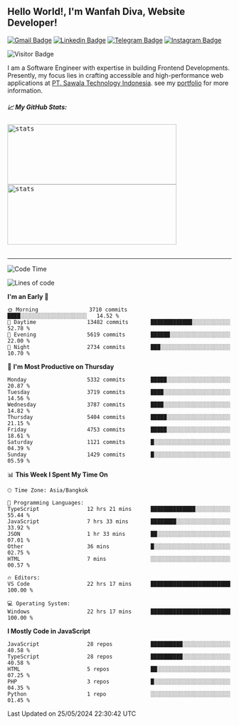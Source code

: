 ## Hello World!, I'm Wanfah Diva, Website Developer!

[![Gmail Badge](https://img.shields.io/badge/-Gmail-white?style=plastic&logo=Gmail&link=mailto:aditputrafirmansyah@gmail.com)](mailto:wanfahdivaa@gmail.com)
[![Linkedin Badge](https://img.shields.io/badge/-LinkedIn-blue?style=plastic&logo=Linkedin&link=https://www.linkedin.com/in/aditputrafirmansyah/)](https://www.linkedin.com/in/wanfahdiva/)
[![Telegram Badge](https://img.shields.io/badge/-Telegram-blue?style=plastic&logo=telegram&link=https://t.me/Adithya_13)](https://t.me/wanfahdiva)
[![Instagram Badge](https://img.shields.io/badge/-Instagram-white?style=plastic&logo=instagram&link=https://www.instagram.com/adithya_firmansyahputra/)](https://www.instagram.com/wnfhdva/)

![Visitor Badge](https://visitor-badge.laobi.icu/badge?page_id=wanfahdiva.wanfahdiva)

<p>
I am a Software Engineer with expertise in building Frontend Developments.
Presently, my focus lies in crafting accessible and high-performance web applications at  <a href="https://sawala/tech" target="_blank">PT. Sawala Technology Indonesia</a>. see my <a href="https://wanfahdiva.me" target="_blank">portfolio</a> for more information.
</p>

<h5 align="left">
  
📈 **My GitHub Stats:**

</h5>

<div align="left">
<kbd>
    <img height="135em" width="380em" alt="stats" src="https://github-readme-streak-stats.herokuapp.com?user=wanfahdiva&theme=tokyonight_duo&hide_border=true&dates=27DDC9" />
</kbd>
<kbd>
    <img height="135em" width="380em" alt="stats" src="https://github-readme-activity-graph.vercel.app/graph?username=wanfahdiva&theme=react&hide_title=true"></kbd>
</div>

<br />

---

<!--START_SECTION:waka-->
![Code Time](http://img.shields.io/badge/Code%20Time-593%20hrs%2012%20mins-blue)

![Lines of code](https://img.shields.io/badge/From%20Hello%20World%20I%27ve%20Written-18.3%20million%20lines%20of%20code-blue)

**I'm an Early 🐤** 

```text
🌞 Morning                3710 commits        ████░░░░░░░░░░░░░░░░░░░░░   14.52 % 
🌆 Daytime                13482 commits       █████████████░░░░░░░░░░░░   52.78 % 
🌃 Evening                5619 commits        ██████░░░░░░░░░░░░░░░░░░░   22.00 % 
🌙 Night                  2734 commits        ███░░░░░░░░░░░░░░░░░░░░░░   10.70 % 
```
📅 **I'm Most Productive on Thursday** 

```text
Monday                   5332 commits        █████░░░░░░░░░░░░░░░░░░░░   20.87 % 
Tuesday                  3719 commits        ████░░░░░░░░░░░░░░░░░░░░░   14.56 % 
Wednesday                3787 commits        ████░░░░░░░░░░░░░░░░░░░░░   14.82 % 
Thursday                 5404 commits        █████░░░░░░░░░░░░░░░░░░░░   21.15 % 
Friday                   4753 commits        █████░░░░░░░░░░░░░░░░░░░░   18.61 % 
Saturday                 1121 commits        █░░░░░░░░░░░░░░░░░░░░░░░░   04.39 % 
Sunday                   1429 commits        █░░░░░░░░░░░░░░░░░░░░░░░░   05.59 % 
```


📊 **This Week I Spent My Time On** 

```text
🕑︎ Time Zone: Asia/Bangkok

💬 Programming Languages: 
TypeScript               12 hrs 21 mins      ██████████████░░░░░░░░░░░   55.44 % 
JavaScript               7 hrs 33 mins       ████████░░░░░░░░░░░░░░░░░   33.92 % 
JSON                     1 hr 33 mins        ██░░░░░░░░░░░░░░░░░░░░░░░   07.01 % 
Other                    36 mins             █░░░░░░░░░░░░░░░░░░░░░░░░   02.75 % 
HTML                     7 mins              ░░░░░░░░░░░░░░░░░░░░░░░░░   00.57 % 

🔥 Editors: 
VS Code                  22 hrs 17 mins      █████████████████████████   100.00 % 

💻 Operating System: 
Windows                  22 hrs 17 mins      █████████████████████████   100.00 % 
```

**I Mostly Code in JavaScript** 

```text
JavaScript               28 repos            ██████████░░░░░░░░░░░░░░░   40.58 % 
TypeScript               28 repos            ██████████░░░░░░░░░░░░░░░   40.58 % 
HTML                     5 repos             ██░░░░░░░░░░░░░░░░░░░░░░░   07.25 % 
PHP                      3 repos             █░░░░░░░░░░░░░░░░░░░░░░░░   04.35 % 
Python                   1 repo              ░░░░░░░░░░░░░░░░░░░░░░░░░   01.45 % 
```




 Last Updated on 25/05/2024 22:30:42 UTC
<!--END_SECTION:waka-->
